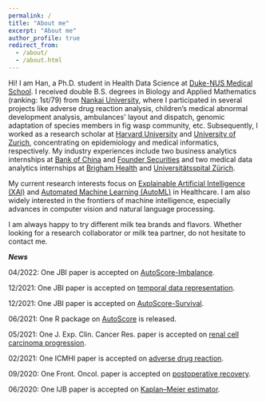 ```yaml
---
permalink: /
title: "About me"
excerpt: "About me"
author_profile: true
redirect_from: 
  - /about/
  - /about.html
---
```


Hi! I am Han, a Ph.D. student in Health Data Science at [Duke-NUS Medical School](https://www.duke-nus.edu.sg/). I received double B.S. degrees in Biology and Applied Mathematics (ranking: 1st/79) from [Nankai University](https://en.nankai.edu.cn/), where I participated in several projects like adverse drug reaction analysis, children’s medical abnormal development analysis, ambulances' layout and dispatch, genomic adaptation of species members in fig wasp community, etc. Subsequently, I worked as a research scholar at [Harvard University](https://www.harvard.edu/) and [University of Zurich](https://www.uzh.ch/cmsssl/en.html), concentrating on epidemiology and medical informatics, respectively. My industry experiences include two business analytics internships at [Bank of China](https://www.boc.cn/en/) and [Founder Securities](https://www.foundersc.com/) and two medical data analytics internships at [Brigham Health](https://www.brighamhealth.org/) and [Universitätsspital Zürich](https://www.usz.ch/en/).

My current research interests focus on [Explainable Artificial Intelligence (XAI)](https://en.wikipedia.org/wiki/Explainable_artificial_intelligence) and [Automated Machine Learning (AutoML)](https://en.wikipedia.org/wiki/Automated_machine_learning) in Healthcare. I am also widely interested in the frontiers of machine intelligence, especially advances in computer vision and natural language processing.

I am always happy to try different milk tea brands and flavors. Whether looking for a research collaborator or milk tea partner, do not hesitate to contact me.

***News***

04/2022: One JBI paper is accepted on [AutoScore-Imbalance](https://www.sciencedirect.com/science/article/abs/pii/S1532046422000880).

12/2021: One JBI paper is accepted on [temporal data representation](https://www.sciencedirect.com/science/article/abs/pii/S1532046421003099).

12/2021: One JBI paper is accepted on [AutoScore-Survival](https://www.sciencedirect.com/science/article/abs/pii/S1532046421002884).

06/2021: One R package on [AutoScore](https://cran.r-project.org/web/packages/AutoScore/index.html) is released.

05/2021: One J. Exp. Clin. Cancer Res. paper is accepted on [renal cell carcinoma progression](https://link.springer.com/article/10.1186/s13046-021-01980-0).

02/2021: One ICMHI paper is accepted on [adverse drug reaction](https://dl.acm.org/doi/abs/10.1145/3472813.3472817).

09/2020: One Front. Oncol. paper is accepted on [postoperative recovery](https://www.frontiersin.org/articles/10.3389/fonc.2020.513874/full).

06/2020: One IJB paper is accepted on [Kaplan–Meier estimator](https://www.degruyter.com/document/doi/10.1515/ijb-2019-0095/html).